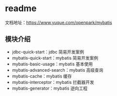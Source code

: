 # readme

文档地址：https://www.yuque.com/openpark/mybatis

## 模块介绍

* jdbc-quick-start：jdbc 简易开发案例
* mybatis-quick-start：mybatis 简易开发案例
* mybatis-basic-usage：mybatis 基本使用
* mybatis-advanced-search：mybatis 高级查询
* mybatis-cache：mybatis 缓存
* mybatis-interceptor：mybatis 拦截器开发
* mybatis-generator：mybatis 逆向工程